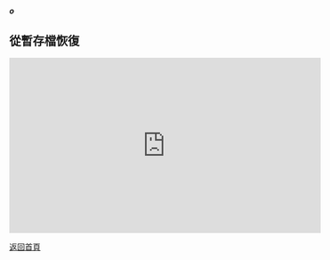 ##### o
## 從暫存檔恢復

<div align="center">
<iframe width="560" height="315" src="https://www.youtube.com/embed/hz_jc5Hq7V0" frameborder="0" allow="accelerometer; autoplay; encrypted-media; gyroscope; picture-in-picture" allowfullscreen></iframe>
</div>
        
[返回首頁](https://kimieno.github.io/android.pitt) 